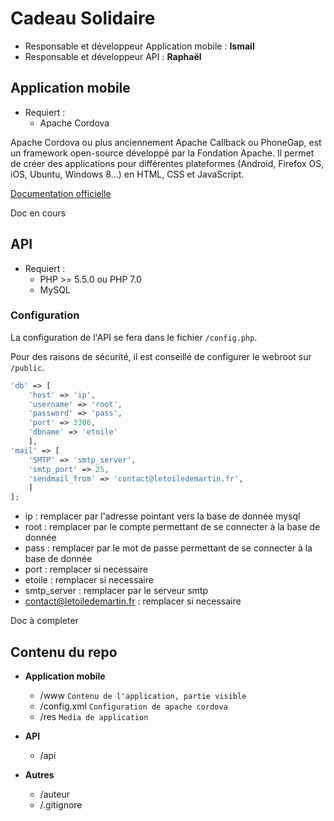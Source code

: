# Cadeau Solidaire
* Responsable et développeur Application mobile : **Ismail**
* Responsable et développeur API : **Raphaël**

## Application mobile
* Requiert :
   * Apache Cordova

Apache Cordova ou plus anciennement Apache Callback ou PhoneGap, est un framework open-source développé par la Fondation Apache. Il permet de créer des applications pour différentes plateformes (Android, Firefox OS, iOS, Ubuntu, Windows 8...) en HTML, CSS et JavaScript.

[Documentation officielle](https://cordova.apache.org/docs/en/latest/)

Doc en cours

## API
* Requiert :
   * PHP >= 5.5.0 ou PHP 7.0
   * MySQL

### Configuration
La configuration de l'API se fera dans le fichier `/config.php`.

Pour des raisons de sécurité, il est conseillé de configurer le webroot sur `/public`.

```php
'db' => [
    'host' => 'ip',
    'username' => 'root',
    'password' => 'pass',
    'port' => 3306,
    'dbname' => 'etoile'
    ],
'mail' => [
    'SMTP' => 'smtp_server',
    'smtp_port' => 25,
    'sendmail_from' => 'contact@letoiledemartin.fr',
    ]
];
```
* ip : remplacer par l'adresse pointant vers la base de donnée mysql
* root : remplacer par le compte permettant de se connecter à la base de donnée
* pass : remplacer par le mot de passe permettant de se connecter à la base de donnée
* port : remplacer si necessaire
* etoile : remplacer si necessaire
* smtp_server : remplacer par le serveur smtp
* contact@letoiledemartin.fr : remplacer si necessaire

Doc à completer

## Contenu du repo
* **Application mobile**
   * /www `Contenu de l'application, partie visible`
   * /config.xml `Configuration de apache cordova`
   * /res `Media de application`

* **API**
   * /api

* **Autres**
   * /auteur
   * /.gitignore
